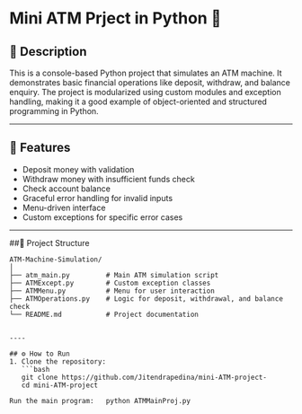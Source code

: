 # Mini ATM Prject  in Python 🏦

## 📌 Description
This is a console-based Python project that simulates an ATM machine. It demonstrates basic financial operations like deposit, withdraw, and balance enquiry. The project is modularized using custom modules and exception handling, making it a good example of object-oriented and structured programming in Python.

---

## 🚀 Features
- Deposit money with validation
- Withdraw money with insufficient funds check
- Check account balance
- Graceful error handling for invalid inputs
- Menu-driven interface
- Custom exceptions for specific error cases

---
##🧱 Project Structure
```
ATM-Machine-Simulation/
│
├── atm_main.py         # Main ATM simulation script
├── ATMExcept.py        # Custom exception classes
├── ATMMenu.py          # Menu for user interaction
├── ATMOperations.py    # Logic for deposit, withdrawal, and balance check
└── README.md           # Project documentation


----

## ⚙️ How to Run
1. Clone the repository:
   ```bash
   git clone https://github.com/Jitendrapedina/mini-ATM-project-
   cd mini-ATM-project

Run the main program:   python ATMMainProj.py
